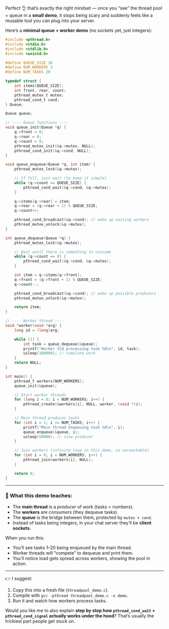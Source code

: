 Perfect 👌 that’s exactly the right mindset — once you “see” the thread pool + queue in a **small demo**, it stops being scary and suddenly feels like a reusable tool you can plug into your server.

Here’s a **minimal queue + worker demo** (no sockets yet, just integers):

```c
#include <pthread.h>
#include <stdio.h>
#include <stdlib.h>
#include <unistd.h>

#define QUEUE_SIZE 10
#define NUM_WORKERS 3
#define NUM_TASKS 20

typedef struct {
    int items[QUEUE_SIZE];
    int front, rear, count;
    pthread_mutex_t mutex;
    pthread_cond_t cond;
} Queue;

Queue queue;

// ---- Queue functions ----
void queue_init(Queue *q) {
    q->front = 0;
    q->rear = 0;
    q->count = 0;
    pthread_mutex_init(&q->mutex, NULL);
    pthread_cond_init(&q->cond, NULL);
}

void queue_enqueue(Queue *q, int item) {
    pthread_mutex_lock(&q->mutex);

    // If full, just wait (to keep it simple)
    while (q->count == QUEUE_SIZE) {
        pthread_cond_wait(&q->cond, &q->mutex);
    }

    q->items[q->rear] = item;
    q->rear = (q->rear + 1) % QUEUE_SIZE;
    q->count++;

    pthread_cond_broadcast(&q->cond); // wake up waiting workers
    pthread_mutex_unlock(&q->mutex);
}

int queue_dequeue(Queue *q) {
    pthread_mutex_lock(&q->mutex);

    // Wait until there is something to consume
    while (q->count == 0) {
        pthread_cond_wait(&q->cond, &q->mutex);
    }

    int item = q->items[q->front];
    q->front = (q->front + 1) % QUEUE_SIZE;
    q->count--;

    pthread_cond_broadcast(&q->cond); // wake up possible producers
    pthread_mutex_unlock(&q->mutex);

    return item;
}

// ---- Worker thread ----
void *worker(void *arg) {
    long id = (long)arg;

    while (1) {
        int task = queue_dequeue(&queue);
        printf("Worker %ld processing task %d\n", id, task);
        usleep(100000); // simulate work
    }
    return NULL;
}

int main() {
    pthread_t workers[NUM_WORKERS];
    queue_init(&queue);

    // Start worker threads
    for (long i = 0; i < NUM_WORKERS; i++) {
        pthread_create(&workers[i], NULL, worker, (void *)i);
    }

    // Main thread produces tasks
    for (int i = 1; i <= NUM_TASKS; i++) {
        printf("Main thread enqueuing task %d\n", i);
        queue_enqueue(&queue, i);
        usleep(50000); // slow producer
    }

    // Join workers (infinite loop in this demo, so unreachable)
    for (int i = 0; i < NUM_WORKERS; i++) {
        pthread_join(workers[i], NULL);
    }

    return 0;
}
```

---

### 🔑 What this demo teaches:

* The **main thread** is a *producer* of work (tasks = numbers).
* The **workers** are *consumers* (they dequeue tasks).
* The **queue** is the bridge between them, protected by `mutex + cond`.
* Instead of tasks being integers, in your chat server they’ll be **client sockets**.

When you run this:

* You’ll see tasks 1–20 being enqueued by the main thread.
* Worker threads will “compete” to dequeue and print them.
* You’ll notice load gets spread across workers, showing the pool in action.

---

👉 I suggest:

1. Copy this into a fresh file (`threadpool_demo.c`).
2. Compile with `gcc -pthread threadpool_demo.c -o demo`.
3. Run it and watch how workers process tasks.

Would you like me to also explain **step by step how `pthread_cond_wait` + `pthread_cond_signal` actually works under the hood**? That’s usually the trickiest part people get stuck on.

